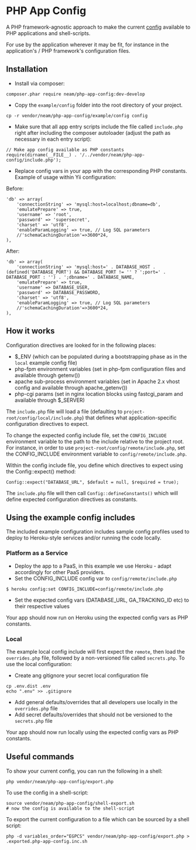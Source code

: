 PHP App Config
=====================

A PHP framework-agnostic approach to make the current [config](http://12factor.net/config) available to PHP applications and shell-scripts.

For use by the application wherever it may be fit, for instance in the application's / PHP framework's configuration files.

## Installation

- Install via composer:

```
composer.phar require neam/php-app-config:dev-develop
```

- Copy the `example/config` folder into the root directory of your project.

```
cp -r vendor/neam/php-app-config/example/config config
```

- Make sure that all app entry scripts include the file called `include.php` right after including the composer autoloader (adjust the path as necessary in each entry script):

```
// Make app config available as PHP constants
require(dirname(__FILE__) . '/../vendor/neam/php-app-config/include.php');
```

- Replace config vars in your app with the corresponding PHP constants. Example of usage within Yii configuration:

Before:

    'db' => array(
        'connectionString' => 'mysql:host=localhost;dbname=db',
        'emulatePrepare' => true,
        'username' => 'root',
        'password' => 'supersecret',
        'charset' => 'utf8',
        'enableParamLogging' => true, // Log SQL parameters
        //'schemaCachingDuration'=>3600*24,
    ),

After:

    'db' => array(
        'connectionString' => 'mysql:host=' . DATABASE_HOST . (defined('DATABASE_PORT') && DATABASE_PORT != '' ? ';port=' . DATABASE_PORT : '') . ';dbname=' . DATABASE_NAME,
        'emulatePrepare' => true,
        'username' => DATABASE_USER,
        'password' => DATABASE_PASSWORD,
        'charset' => 'utf8',
        'enableParamLogging' => true, // Log SQL parameters
        //'schemaCachingDuration'=>3600*24,
    ),

## How it works

Configuration directives are looked for in the following places:
 * $_ENV (which can be populated during a bootstrapping phase as in the `local` example config file)
 * php-fpm environment variables (set in php-fpm configuration files and available through getenv())
 * apache sub-process environment variables (set in Apache 2.x vhost config and available through apache_getenv())
 * php-cgi params (set in nginx location blocks using fastcgi_param and available through $_SERVER)

The `include.php` file will load a file (defaulting to `project-root/config/local/include.php`) that defines what application-specific configuration directives to expect.

To change the expected config include file, set the `CONFIG_INCLUDE` environment variable to the path to the include relative to the project root. For instance, in order to use `project-root/config/remote/include.php`, set the CONFIG_INCLUDE environment variable to `config/remote/include.php`.

Within the config include file, you define which directives to expect using the Config::expect() method:

    Config::expect("DATABASE_URL", $default = null, $required = true);

The `include.php` file will then call `Config::defineConstants()` which will define expected configuration directives as constants.

## Using the example config includes

The included example configuration includes sample config profiles used to deploy to Heroku-style services and/or running the code locally.

### Platform as a Service

- Deploy the app to a PaaS, in this example we use Heroku - adapt accordingly for other PaaS providers.
- Set the CONFIG_INCLUDE config var to `config/remote/include.php`

```
$ heroku config:set CONFIG_INCLUDE=config/remote/include.php
```

- Set the expected config vars (DATABASE_URL, GA_TRACKING_ID etc) to their respective values

Your app should now run on Heroku using the expected config vars as PHP constants.

### Local

The example local config include will first expect the `remote`, then load the `overrides.php` file, followed by a non-versioned file called `secrets.php`. To use the local configuration:

- Create ang gitignore your secret local configuration file

```
cp .env.dist .env
echo ".env" >> .gitignore
```

- Add general defaults/overrides that all developers use locally in the `overrides.php` file
- Add secret defaults/overrides that should not be versioned to the `secrets.php` file

Your app should now run locally using the expected config vars as PHP constants.

## Useful commands

To show your current config, you can run the following in a shell:

    php vendor/neam/php-app-config/export.php

To use the config in a shell-script:

    source vendor/neam/php-app-config/shell-export.sh
    # now the config is available to the shell-script

To export the current configuration to a file which can be sourced by a shell script:

    php -d variables_order="EGPCS" vendor/neam/php-app-config/export.php > .exported.php-app-config.inc.sh

